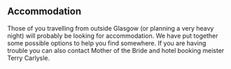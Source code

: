 ## Accommodation

Those of you travelling from outside Glasgow (or planning a very heavy night) will probably be looking for accommodation. We have put together some possible options to help you find somewhere. If you are having trouble you can also contact Mother of the Bride and hotel booking meister Terry Carlysle.
